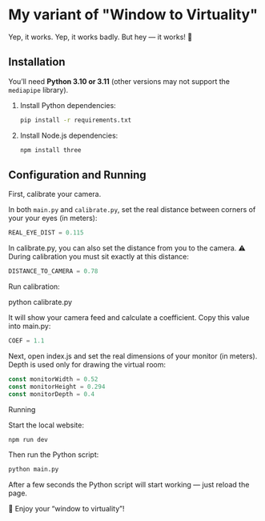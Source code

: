 # My variant of "Window to Virtuality"

Yep, it works. Yep, it works badly. But hey — it works! 🚀

## Installation

You’ll need **Python 3.10 or 3.11** (other versions may not support the `mediapipe` library).

1. Install Python dependencies:

    ```bash
    pip install -r requirements.txt
    ```

2. Install Node.js dependencies:

    ```bash
    npm install three
    ```

## Configuration and Running

First, calibrate your camera.

In both `main.py` and `calibrate.py`, set the real distance between corners of your your eyes (in meters):

```python
REAL_EYE_DIST = 0.115
```

In calibrate.py, you can also set the distance from you to the camera.
⚠️ During calibration you must sit exactly at this distance:

```python
DISTANCE_TO_CAMERA = 0.78
```

Run calibration:

python calibrate.py

It will show your camera feed and calculate a coefficient.
Copy this value into main.py:

```python
COEF = 1.1
```

Next, open index.js and set the real dimensions of your monitor (in meters).
Depth is used only for drawing the virtual room:

```js
const monitorWidth = 0.52
const monitorHeight = 0.294
const monitorDepth = 0.4
```

Running

Start the local website:

```bash
npm run dev
```

Then run the Python script:

```bash
python main.py
```

After a few seconds the Python script will start working — just reload the page.

🎉 Enjoy your “window to virtuality”!
